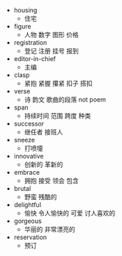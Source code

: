 - housing
  - 住宅
- figure
  - 人物 数字 图形 价格
- registration
  - 登记 注册 挂号 报到
- editor-in-chief
  - 主编
- clasp 
  - 紧抱 紧握 攥紧 扣子 搭扣
- verse
  - 诗 韵文 歌曲的段落   not poem
- span
  - 持续时间 范围 跨度 种类  
- successor
  - 继任者 接班人 
- sneeze 
  - 打喷嚏
- innovative
  - 创新的 革新的
- embrace
  - 拥抱 接受 领会 包含
- brutal
  - 野蛮 残酷的
- delightful
  - 愉快 令人愉快的 可爱 讨人喜欢的
- gorgeous
  - 华丽的 非常漂亮的
- reservation
  - 预订